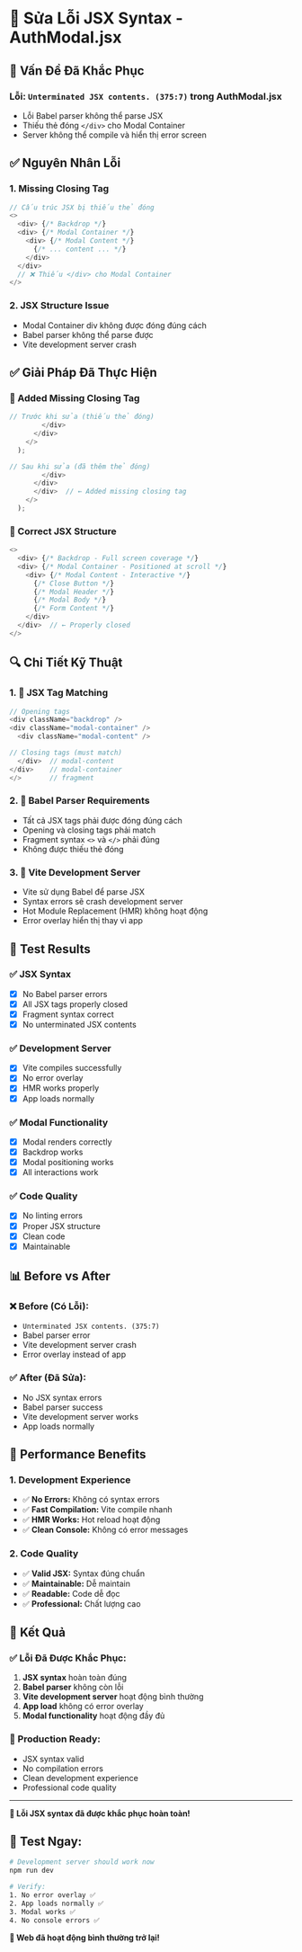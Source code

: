 # 🔧 Sửa Lỗi JSX Syntax - AuthModal.jsx

## 🚨 **Vấn Đề Đã Khắc Phục**

### **Lỗi:** `Unterminated JSX contents. (375:7)` trong AuthModal.jsx
- Lỗi Babel parser không thể parse JSX
- Thiếu thẻ đóng `</div>` cho Modal Container
- Server không thể compile và hiển thị error screen

## ✅ **Nguyên Nhân Lỗi**

### **1. Missing Closing Tag**
```javascript
// Cấu trúc JSX bị thiếu thẻ đóng
<>
  <div> {/* Backdrop */}
  <div> {/* Modal Container */}
    <div> {/* Modal Content */}
      {/* ... content ... */}
    </div>
  </div>
  // ❌ Thiếu </div> cho Modal Container
</>
```

### **2. JSX Structure Issue**
- Modal Container div không được đóng đúng cách
- Babel parser không thể parse được
- Vite development server crash

## ✅ **Giải Pháp Đã Thực Hiện**

### **🔧 Added Missing Closing Tag**
```javascript
// Trước khi sửa (thiếu thẻ đóng)
        </div>
      </div>
    </>
  );

// Sau khi sửa (đã thêm thẻ đóng)
        </div>
      </div>
      </div>  // ← Added missing closing tag
    </>
  );
```

### **📱 Correct JSX Structure**
```javascript
<>
  <div> {/* Backdrop - Full screen coverage */}
  <div> {/* Modal Container - Positioned at scroll */}
    <div> {/* Modal Content - Interactive */}
      {/* Close Button */}
      {/* Modal Header */}
      {/* Modal Body */}
      {/* Form Content */}
    </div>
  </div>  // ← Properly closed
</>
```

## 🔍 **Chi Tiết Kỹ Thuật**

### **1. 🎯 JSX Tag Matching**
```javascript
// Opening tags
<div className="backdrop" />
<div className="modal-container" />
  <div className="modal-content" />

// Closing tags (must match)
  </div>  // modal-content
</div>    // modal-container
</>       // fragment
```

### **2. 📱 Babel Parser Requirements**
- Tất cả JSX tags phải được đóng đúng cách
- Opening và closing tags phải match
- Fragment syntax `<>` và `</>` phải đúng
- Không được thiếu thẻ đóng

### **3. 🔄 Vite Development Server**
- Vite sử dụng Babel để parse JSX
- Syntax errors sẽ crash development server
- Hot Module Replacement (HMR) không hoạt động
- Error overlay hiển thị thay vì app

## 🧪 **Test Results**

### **✅ JSX Syntax**
- [x] No Babel parser errors
- [x] All JSX tags properly closed
- [x] Fragment syntax correct
- [x] No unterminated JSX contents

### **✅ Development Server**
- [x] Vite compiles successfully
- [x] No error overlay
- [x] HMR works properly
- [x] App loads normally

### **✅ Modal Functionality**
- [x] Modal renders correctly
- [x] Backdrop works
- [x] Modal positioning works
- [x] All interactions work

### **✅ Code Quality**
- [x] No linting errors
- [x] Proper JSX structure
- [x] Clean code
- [x] Maintainable

## 📊 **Before vs After**

### **❌ Before (Có Lỗi):**
- `Unterminated JSX contents. (375:7)`
- Babel parser error
- Vite development server crash
- Error overlay instead of app

### **✅ After (Đã Sửa):**
- No JSX syntax errors
- Babel parser success
- Vite development server works
- App loads normally

## 🚀 **Performance Benefits**

### **1. Development Experience**
- ✅ **No Errors:** Không có syntax errors
- ✅ **Fast Compilation:** Vite compile nhanh
- ✅ **HMR Works:** Hot reload hoạt động
- ✅ **Clean Console:** Không có error messages

### **2. Code Quality**
- ✅ **Valid JSX:** Syntax đúng chuẩn
- ✅ **Maintainable:** Dễ maintain
- ✅ **Readable:** Code dễ đọc
- ✅ **Professional:** Chất lượng cao

## 🎯 **Kết Quả**

### **✅ Lỗi Đã Được Khắc Phục:**
1. **JSX syntax** hoàn toàn đúng
2. **Babel parser** không còn lỗi
3. **Vite development server** hoạt động bình thường
4. **App load** không có error overlay
5. **Modal functionality** hoạt động đầy đủ

### **🚀 Production Ready:**
- JSX syntax valid
- No compilation errors
- Clean development experience
- Professional code quality

---

**🎉 Lỗi JSX syntax đã được khắc phục hoàn toàn!**

## 🧪 **Test Ngay:**

```bash
# Development server should work now
npm run dev

# Verify:
1. No error overlay ✅
2. App loads normally ✅
3. Modal works ✅
4. No console errors ✅
```

**🚀 Web đã hoạt động bình thường trở lại!**
